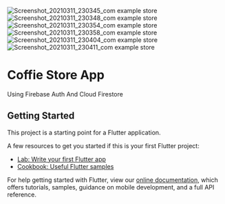 ![Screenshot_20210311_230345_com example store](https://user-images.githubusercontent.com/60475330/110855027-7bf54200-82be-11eb-96c6-562a64ef2f6e.jpg)
![Screenshot_20210311_230348_com example store](https://user-images.githubusercontent.com/60475330/110855036-80215f80-82be-11eb-8675-dfc66f0520e5.jpg)
![Screenshot_20210311_230354_com example store](https://user-images.githubusercontent.com/60475330/110855042-8283b980-82be-11eb-98fe-8e3708c7de24.jpg)
![Screenshot_20210311_230358_com example store](https://user-images.githubusercontent.com/60475330/110855044-83b4e680-82be-11eb-84e4-ff0a21be274f.jpg)
![Screenshot_20210311_230404_com example store](https://user-images.githubusercontent.com/60475330/110855046-84e61380-82be-11eb-891c-9a70f6070083.jpg)
![Screenshot_20210311_230411_com example store](https://user-images.githubusercontent.com/60475330/110855049-86174080-82be-11eb-9fed-e62aafa7021d.jpg)
# Coffie Store App

Using Firebase Auth And Cloud Firestore 
## Getting Started

This project is a starting point for a Flutter application.

A few resources to get you started if this is your first Flutter project:

- [Lab: Write your first Flutter app](https://flutter.dev/docs/get-started/codelab)
- [Cookbook: Useful Flutter samples](https://flutter.dev/docs/cookbook)

For help getting started with Flutter, view our
[online documentation](https://flutter.dev/docs), which offers tutorials,
samples, guidance on mobile development, and a full API reference.
